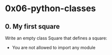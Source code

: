 # 0x06-python-classes

## 0. My first square
Write an empty class Square that defines a square:

* You are not allowed to import any module